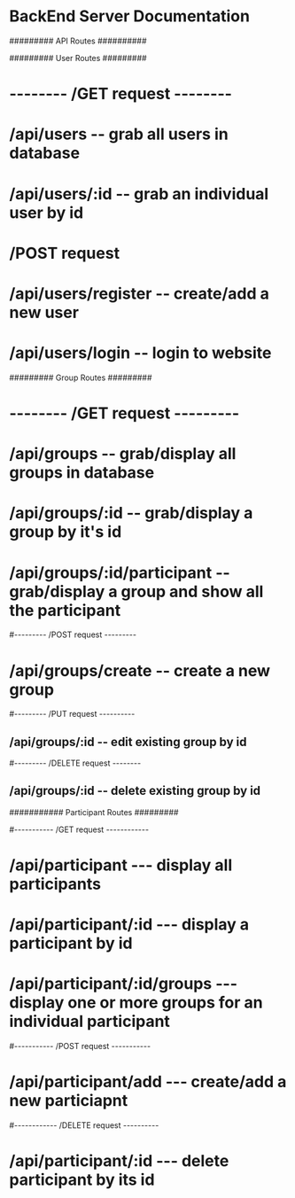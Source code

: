 # BackEnd Server Documentation #


######### API Routes ##########


######### User Routes #########

# -------- /GET request --------
# /api/users -- grab all users in database
# /api/users/:id -- grab an individual user by id

# /POST request
# /api/users/register -- create/add a new user
# /api/users/login  -- login to website 



######### Group Routes #########

# -------- /GET request ---------
# /api/groups -- grab/display all groups in database
# /api/groups/:id -- grab/display a group by it's id
# /api/groups/:id/participant  -- grab/display a group and show all the participant


#--------- /POST request ---------
# /api/groups/create -- create a new group


#--------- /PUT request ----------
## /api/groups/:id -- edit existing group by id


#--------- /DELETE request --------
## /api/groups/:id -- delete existing group by id


########### Participant Routes #########

#----------- /GET request ------------
# /api/participant --- display all participants
# /api/participant/:id --- display a participant by id
# /api/participant/:id/groups --- display one or more groups for an individual participant


#----------- /POST request -----------
# /api/participant/add --- create/add a new particiapnt


#------------ /DELETE request ----------
# /api/participant/:id --- delete participant by its id